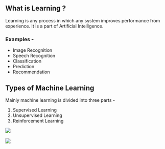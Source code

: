 ## What is Learning ?
Learning is any process in which any system improves performance from experience.
It is a part of Artificial Intelligence.
### Examples -
- Image Recognition
- Speech Recognition
- Classification
- Prediction
- Recommendation

## Types of Machine Learning
Mainly machine learning is divided into three parts -
1. Supervised Learning
2. Unsupervised Learning
3. Reinforcement Learning
  

<img src = 'https://coschedule.s3.amazonaws.com/106308/910af4fa-63fa-4346-a2f2-ef280e8a250f/1576687016462.png'/>
<br/>
<br/>
<img src = 'https://data-flair.training/blogs/wp-content/uploads/sites/2/2019/08/Types-of-Machine-Learning-algorithms.jpg'/>